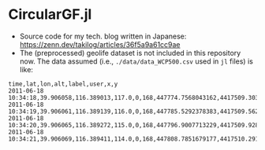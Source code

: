 # CircularGF.jl


- Source code for my tech. blog  written in Japanese: https://zenn.dev/takilog/articles/36f5a9a61cc9ae
- The (preprocessed) geolife dataset is not included in this repository now. The data assumed (i.e., `./data/data_WCP500.csv` used in `jl` files) is like:

```
time,lat,lon,alt,label,user,x,y
2011-06-18 10:34:18,39.906058,116.389013,117.0,0,168,447774.7568043162,4417509.303483928
2011-06-18 10:34:19,39.906061,116.389139,116.0,0,168,447785.5292378383,4417509.562777487
2011-06-18 10:34:20,39.906065,116.389272,115.0,0,168,447796.9007713229,4417509.928984012
2011-06-18 10:34:21,39.906069,116.389411,114.0,0,168,447808.7851679177,4417510.291701037
```